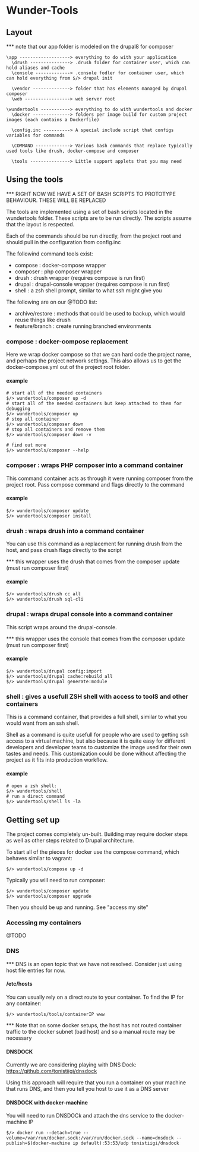 # Wunder-Tools 

## Layout

*** note that our app folder is modeled on the drupal8 for composer

````
\app -------------------> everything to do with your application
  \drush ---------------> .drush folder for container user, which can hold aliases and cache
  \console -------------> .console fodler for container user, which can hold everything from $/> drupal init

  \vendor --------------> folder that has elements managed by drupal composer
  \web -----------------> web server root

\wundertools -----------> everything to do with wundertools and docker
  \docker --------------> folders per image build for custom project images (each contains a Dockerfile)

  \config.inc ----------> A special include script that configs variables for commands

  \COMMAND -------------> Various bash commands that replace typically used tools like drush, docker-compose and composer

  \tools ---------------> Little support applets that you may need
````

## Using the tools

*** RIGHT NOW WE HAVE A SET OF BASH SCRIPTS TO PROTOTYPE BEHAVIOUR.  THESE WILL BE REPLACED

The tools are implemented using a set of bash scripts located in the wundertools folder.  These
scripts are to be run directly.  The scripts assume that the layout is respected.

Each of the commands should be run directly, from the project root and should pull in the configuration from config.inc

The followind command tools exist:

* compose : docker-compose wrapper
* composer : php composer wrapper
* drush : drush wrapper (requires compose is run first)
* drupal : drupal-console wrapper (requires compose is run first)
* shell : a zsh shell prompt, similar to what ssh might give you

The following are on our @TODO list:

* archive/restore : methods that could be used to backup, which would reuse things like drush
* feature/branch : create running branched environments

### compose : docker-compose replacement

Here we wrap docker compose so that we can hard code the project name, and perhaps the project network
settings.  This also allows us to get the docker-compose.yml out of the project root folder.

#### example

```
# start all of the needed containers 
$/> wundertools/composer up -d
# start all of the needed containers but keep attached to them for debugging 
$/> wundertools/composer up
# stop all container
$/> wundertools/composer down
# stop all containers and remove them
$/> wundertools/composer down -v

# find out more
$/> wundertools/composer --help
```

### composer : wraps PHP composer into a command container

This command container acts as through it were running composer from the project
root.  Pass compose command and flags directly to the command

#### example

````
$/> wundertools/composer update
$/> wundertools/composer install
````

### drush : wraps drush into a command container

You can use this command as a replacement for running drush  from the host, and
pass drush flags directly to the script

*** this wrapper uses the drush that comes from the composer update (must run composer first)

#### example

````
$/> wundertools/drush cc all
$/> wundertools/drush sql-cli
````

### drupal : wraps drupal console into a command container

This script wraps around the drupal-console.

*** this wrapper uses the console that comes from the composer update (must run composer first)

#### example

````
$/> wundertools/drupal config:import
$/> wundertools/drupal cache:rebuild all
$/> wundertools/drupal generate:module
````

### shell : gives a usefull ZSH shell with access to toolS and other containers

This is a command container, that provides a full shell, similar to what you
would want from an ssh shell.

Shell as a command is quite usefull for people who are used to getting ssh access
to a virtual machine, but also because it is quite easy for different developers
and developer teams to customize the image used for their own tastes and needs.
This customization could be done without affecting the project as it fits into
production workflow.

#### example

````
# open a zsh shell:
$/> wundertools/shell
# run a direct command
$/> wundertools/shell ls -la
````

## Getting set up

The project comes completely un-built.  Building may require docker steps as 
well as other steps related to Drupal architecture.

To start all of the pieces for docker use the compose command, which behaves 
similar to vagrant:

    $/> wundertools/compose up -d 

Typically you will need to run composer:

    $/> wundertools/composer update
    $/> wundertools/composer upgrade

Then you should be up and running.  See "access my site"

### Accessing my containers

@TODO

### DNS

*** DNS is an open topic that we have not resolved. Consider just using host 
file entries for now.

#### /etc/hosts

You can usually rely on a direct route to your container.  To find the IP for any container:

    $/> wundertools/tools/containerIP www

*** Note that on some docker setups, the host has not routed container traffic 
to the docker subnet (bad host) and so a manual route may be necessary

#### DNSDOCK

Currently we are considering playing with DNS Dock: 
https://github.com/tonistiigi/dnsdock

Using this approach will require that you run a container on your machine that 
runs DNS, and then you tell you host to use it as a DNS server

#### DNSDOCK with docker-machine

You will need to run DNSDOCk and attach the dns service to the docker-machine IP

    $/> docker run --detach=true --volume=/var/run/docker.sock:/var/run/docker.sock --name=dnsdock --publish=$(docker-machine ip default):53:53/udp tonistiigi/dnsdock
